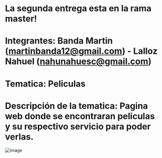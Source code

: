 # La segunda entrega esta en la rama master!
# Integrantes: Banda Martin (martinbanda12@gmail.com) - Lalloz Nahuel (nahunahuesc@gmail.com)
# Tematica: Peliculas
# Descripción de la tematica: Pagina web donde se encontraran peliculas y su respectivo servicio para poder verlas.
![image](https://github.com/NahuelLalloz/tpbandalalloz/assets/89425968/b9779063-7449-4447-8fc7-d7aee2c048c1)

